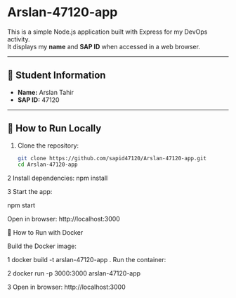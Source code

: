 # Arslan-47120-app

This is a simple Node.js application built with Express for my DevOps activity.  
It displays my **name** and **SAP ID** when accessed in a web browser.  

---

## 👤 Student Information
- **Name:** Arslan Tahir  
- **SAP ID:** 47120  

---

## 🚀 How to Run Locally

1. Clone the repository:
   ```bash
   git clone https://github.com/sapid47120/Arslan-47120-app.git
   cd Arslan-47120-app

2 Install dependencies:
  npm install

3  Start the app:

   npm start


Open in browser:
http://localhost:3000

🐳 How to Run with Docker

Build the Docker image:

 1 docker build -t arslan-47120-app .
    Run the container:

2  docker run -p 3000:3000 arslan-47120-app

3  Open in browser:
 http://localhost:3000
